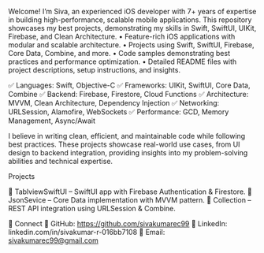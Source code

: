 
Welcome! I’m Siva, an experienced iOS developer with 7+ years of expertise in building high-performance, scalable mobile applications. This repository showcases my best projects, demonstrating my skills in Swift, SwiftUI, UIKit, Firebase, and Clean Architecture.
	•	Feature-rich iOS applications with modular and scalable architecture.
	•	Projects using Swift, SwiftUI, Firebase, Core Data, Combine, and more.
	•	Code samples demonstrating best practices and performance optimization.
	•	Detailed README files with project descriptions, setup instructions, and insights.

✅ Languages: Swift, Objective-C
✅ Frameworks: UIKit, SwiftUI, Core Data, Combine
✅ Backend: Firebase, Firestore, Cloud Functions
✅ Architecture: MVVM, Clean Architecture, Dependency Injection
✅ Networking: URLSession, Alamofire, WebSockets
✅ Performance: GCD, Memory Management, Async/Await

I believe in writing clean, efficient, and maintainable code while following best practices. These projects showcase real-world use cases, from UI design to backend integration, providing insights into my problem-solving abilities and technical expertise.

Projects

🔹 TablviewSwiftUI – SwiftUI app with Firebase Authentication & Firestore.
🔹 JsonSevice – Core Data implementation with MVVM pattern.
🔹 Collection – REST API integration using URLSession & Combine.

🔗 Connect
📌 GitHub: https://github.com/sivakumarec99
📌 LinkedIn: linkedin.com/in/sivakumar-r-016bb7108
📌 Email: sivakumarec99@gmail.com

